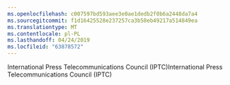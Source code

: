```yaml
---
ms.openlocfilehash: c007597bd593aee3e0ae1dedb2f0b6a2448da7a4
ms.sourcegitcommit: f1d16425528e237257ca3b58eb49217a514849ea
ms.translationtype: MT
ms.contentlocale: pl-PL
ms.lasthandoff: 04/24/2019
ms.locfileid: "63878572"
---
```

<span data-ttu-id="f8fb6-101">International Press Telecommunications Council (IPTC)</span><span class="sxs-lookup"><span data-stu-id="f8fb6-101">International Press Telecommunications Council (IPTC)</span></span>